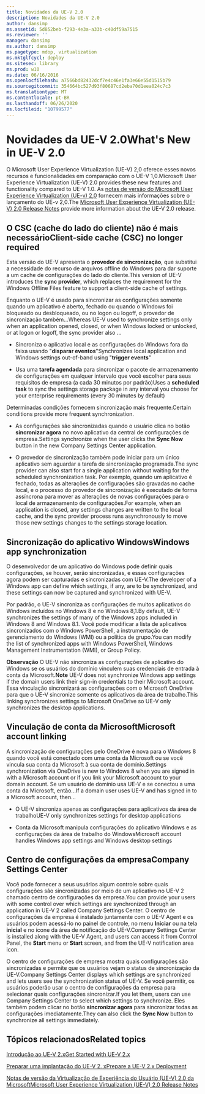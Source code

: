 ```yaml
---
title: Novidades da UE-V 2.0
description: Novidades da UE-V 2.0
author: dansimp
ms.assetid: 5d852beb-f293-4e3a-a33b-c40df59a7515
ms.reviewer: ''
manager: dansimp
ms.author: dansimp
ms.pagetype: mdop, virtualization
ms.mktglfcycl: deploy
ms.sitesec: library
ms.prod: w10
ms.date: 06/16/2016
ms.openlocfilehash: a7566bd82432dcf7e4c46e1fa3e66e55d1515b79
ms.sourcegitcommit: 354664bc527d93f80687cd2eba70d1eea024c7c3
ms.translationtype: MT
ms.contentlocale: pt-BR
ms.lasthandoff: 06/26/2020
ms.locfileid: "10799577"
---
```

# <span data-ttu-id="60da3-103">Novidades da UE-V 2.0</span><span class="sxs-lookup"><span data-stu-id="60da3-103">What's New in UE-V 2.0</span></span>


<span data-ttu-id="60da3-104">O Microsoft User Experience Virtualization (UE-V) 2,0 oferece esses novos recursos e funcionalidades em comparação com o UE-V 1,0.</span><span class="sxs-lookup"><span data-stu-id="60da3-104">Microsoft User Experience Virtualization (UE-V) 2.0 provides these new features and functionality compared to UE-V 1.0.</span></span> <span data-ttu-id="60da3-105">As [notas de versão do Microsoft User Experience Virtualization (UE-v) 2,0](microsoft-user-experience-virtualization--ue-v--20-release-notesuevv2.md) fornecem mais informações sobre o lançamento do UE-v 2,0.</span><span class="sxs-lookup"><span data-stu-id="60da3-105">The [Microsoft User Experience Virtualization (UE-V) 2.0 Release Notes](microsoft-user-experience-virtualization--ue-v--20-release-notesuevv2.md) provide more information about the UE-V 2.0 release.</span></span>

## <span data-ttu-id="60da3-106">O CSC (cache do lado do cliente) não é mais necessário</span><span class="sxs-lookup"><span data-stu-id="60da3-106">Client-side cache (CSC) no longer required</span></span>


<span data-ttu-id="60da3-107">Esta versão do UE-V apresenta o **provedor de sincronização**, que substitui a necessidade do recurso de arquivos offline do Windows para dar suporte a um cache de configurações do lado do cliente.</span><span class="sxs-lookup"><span data-stu-id="60da3-107">This version of UE-V introduces the **sync provider**, which replaces the requirement for the Windows Offline Files feature to support a client-side cache of settings.</span></span>

<span data-ttu-id="60da3-108">Enquanto o UE-V é usado para sincronizar as configurações somente quando um aplicativo é aberto, fechado ou quando o Windows foi bloqueado ou desbloqueado, ou no logon ou logoff, o provedor de sincronização também...</span><span class="sxs-lookup"><span data-stu-id="60da3-108">Whereas UE-V used to synchronize settings only when an application opened, closed, or when Windows locked or unlocked, or at logon or logoff, the sync provider also …</span></span>

-   <span data-ttu-id="60da3-109">Sincroniza o aplicativo local e as configurações do Windows fora da faixa usando "**disparar eventos**"</span><span class="sxs-lookup"><span data-stu-id="60da3-109">Synchronizes local application and Windows settings out-of-band using "**trigger events**"</span></span>

-   <span data-ttu-id="60da3-110">Usa uma **tarefa agendada** para sincronizar o pacote de armazenamento de configurações em qualquer intervalo que você escolher para seus requisitos de empresa (a cada 30 minutos por padrão)</span><span class="sxs-lookup"><span data-stu-id="60da3-110">Uses a **scheduled task** to sync the settings storage package in any interval you choose for your enterprise requirements (every 30 minutes by default)</span></span>

<span data-ttu-id="60da3-111">Determinadas condições fornecem sincronização mais frequente.</span><span class="sxs-lookup"><span data-stu-id="60da3-111">Certain conditions provide more frequent synchronization.</span></span>

-   <span data-ttu-id="60da3-112">As configurações são sincronizadas quando o usuário clica no botão **sincronizar agora** no novo aplicativo da central de configurações de empresa.</span><span class="sxs-lookup"><span data-stu-id="60da3-112">Settings synchronize when the user clicks the **Sync Now** button in the new Company Settings Center application.</span></span>

-   <span data-ttu-id="60da3-113">O provedor de sincronização também pode iniciar para um único aplicativo sem aguardar a tarefa de sincronização programada.</span><span class="sxs-lookup"><span data-stu-id="60da3-113">The sync provider can also start for a single application without waiting for the scheduled synchronization task.</span></span> <span data-ttu-id="60da3-114">Por exemplo, quando um aplicativo é fechado, todas as alterações de configurações são gravadas no cache local, e o processo do provedor de sincronização é executado de forma assíncrona para mover as alterações de novas configurações para o local de armazenamento de configurações.</span><span class="sxs-lookup"><span data-stu-id="60da3-114">For example, when an application is closed, any settings changes are written to the local cache, and the sync provider process runs asynchronously to move those new settings changes to the settings storage location.</span></span>

## <span data-ttu-id="60da3-115">Sincronização do aplicativo Windows</span><span class="sxs-lookup"><span data-stu-id="60da3-115">Windows app synchronization</span></span>


<span data-ttu-id="60da3-116">O desenvolvedor de um aplicativo do Windows pode definir quais configurações, se houver, serão sincronizadas, e essas configurações agora podem ser capturadas e sincronizadas com UE-V.</span><span class="sxs-lookup"><span data-stu-id="60da3-116">The developer of a Windows app can define which settings, if any, are to be synchronized, and these settings can now be captured and synchronized with UE-V.</span></span>

<span data-ttu-id="60da3-117">Por padrão, o UE-V sincroniza as configurações de muitos aplicativos do Windows incluídos no Windows 8 e no Windows 8,1.</span><span class="sxs-lookup"><span data-stu-id="60da3-117">By default, UE-V synchronizes the settings of many of the Windows apps included in Windows 8 and Windows 8.1.</span></span> <span data-ttu-id="60da3-118">Você pode modificar a lista de aplicativos sincronizados com o Windows PowerShell, a instrumentação de gerenciamento do Windows (WMI) ou a política de grupo.</span><span class="sxs-lookup"><span data-stu-id="60da3-118">You can modify the list of synchronized apps with Windows PowerShell, Windows Management Instrumentation (WMI), or Group Policy.</span></span>

<span data-ttu-id="60da3-119">**Observação**  O UE-V não sincroniza as configurações de aplicativo do Windows se os usuários do domínio vinculem suas credenciais de entrada à conta da Microsoft.</span><span class="sxs-lookup"><span data-stu-id="60da3-119">**Note** UE-V does not synchronize Windows app settings if the domain users link their sign-in credentials to their Microsoft account.</span></span> <span data-ttu-id="60da3-120">Essa vinculação sincronizará as configurações com o Microsoft OneDrive para que o UE-V sincronize somente os aplicativos da área de trabalho.</span><span class="sxs-lookup"><span data-stu-id="60da3-120">This linking synchronizes settings to Microsoft OneDrive so UE-V only synchronizes the desktop applications.</span></span>

 

## <span data-ttu-id="60da3-121">Vinculação de conta da Microsoft</span><span class="sxs-lookup"><span data-stu-id="60da3-121">Microsoft account linking</span></span>


<span data-ttu-id="60da3-122">A sincronização de configurações pelo OneDrive é nova para o Windows 8 quando você está conectado com uma conta da Microsoft ou se você vincula sua conta da Microsoft à sua conta de domínio.</span><span class="sxs-lookup"><span data-stu-id="60da3-122">Settings synchronization via OneDrive is new to Windows 8 when you are signed in with a Microsoft account or if you link your Microsoft account to your domain account.</span></span> <span data-ttu-id="60da3-123">Se um usuário de domínio usa UE-V e se conectou a uma conta da Microsoft, então...</span><span class="sxs-lookup"><span data-stu-id="60da3-123">If a domain user uses UE-V and has signed in to a Microsoft account, then…</span></span>

-   <span data-ttu-id="60da3-124">O UE-V sincroniza apenas as configurações para aplicativos da área de trabalho</span><span class="sxs-lookup"><span data-stu-id="60da3-124">UE-V only synchronizes settings for desktop applications</span></span>

-   <span data-ttu-id="60da3-125">Conta da Microsoft manipula configurações do aplicativo Windows e as configurações da área de trabalho do Windows</span><span class="sxs-lookup"><span data-stu-id="60da3-125">Microsoft account handles Windows app settings and Windows desktop settings</span></span>

## <span data-ttu-id="60da3-126">Centro de configurações da empresa</span><span class="sxs-lookup"><span data-stu-id="60da3-126">Company Settings Center</span></span>


<span data-ttu-id="60da3-127">Você pode fornecer a seus usuários algum controle sobre quais configurações são sincronizadas por meio de um aplicativo no UE-V 2 chamado centro de configurações da empresa.</span><span class="sxs-lookup"><span data-stu-id="60da3-127">You can provide your users with some control over which settings are synchronized through an application in UE-V 2 called Company Settings Center.</span></span> <span data-ttu-id="60da3-128">O centro de configurações da empresa é instalado juntamente com o UE-V Agent e os usuários podem acessá-lo no painel de controle, no menu **Iniciar** ou na tela **inicial** e no ícone da área de notificação do UE-V.</span><span class="sxs-lookup"><span data-stu-id="60da3-128">Company Settings Center is installed along with the UE-V Agent, and users can access it from Control Panel, the **Start** menu or **Start** screen, and from the UE-V notification area icon.</span></span>

<span data-ttu-id="60da3-129">O centro de configurações de empresa mostra quais configurações são sincronizadas e permite que os usuários vejam o status de sincronização da UE-V.</span><span class="sxs-lookup"><span data-stu-id="60da3-129">Company Settings Center displays which settings are synchronized and lets users see the synchronization status of UE-V.</span></span> <span data-ttu-id="60da3-130">Se você permitir, os usuários poderão usar o centro de configurações da empresa para selecionar quais configurações sincronizar.</span><span class="sxs-lookup"><span data-stu-id="60da3-130">If you let them, users can use Company Settings Center to select which settings to synchronize.</span></span> <span data-ttu-id="60da3-131">Eles também podem clicar no botão **sincronizar agora** para sincronizar todas as configurações imediatamente.</span><span class="sxs-lookup"><span data-stu-id="60da3-131">They can also click the **Sync Now** button to synchronize all settings immediately.</span></span>






## <span data-ttu-id="60da3-132">Tópicos relacionados</span><span class="sxs-lookup"><span data-stu-id="60da3-132">Related topics</span></span>


[<span data-ttu-id="60da3-133">Introdução ao UE-V 2.x</span><span class="sxs-lookup"><span data-stu-id="60da3-133">Get Started with UE-V 2.x</span></span>](get-started-with-ue-v-2x-new-uevv2.md)

[<span data-ttu-id="60da3-134">Preparar uma implantação do UE-V 2. x</span><span class="sxs-lookup"><span data-stu-id="60da3-134">Prepare a UE-V 2.x Deployment</span></span>](prepare-a-ue-v-2x-deployment-new-uevv2.md)

[<span data-ttu-id="60da3-135">Notas de versão da Virtualização de Experiência do Usuário (UE-V) 2.0 da Microsoft</span><span class="sxs-lookup"><span data-stu-id="60da3-135">Microsoft User Experience Virtualization (UE-V) 2.0 Release Notes</span></span>](microsoft-user-experience-virtualization--ue-v--20-release-notesuevv2.md)

 

 





